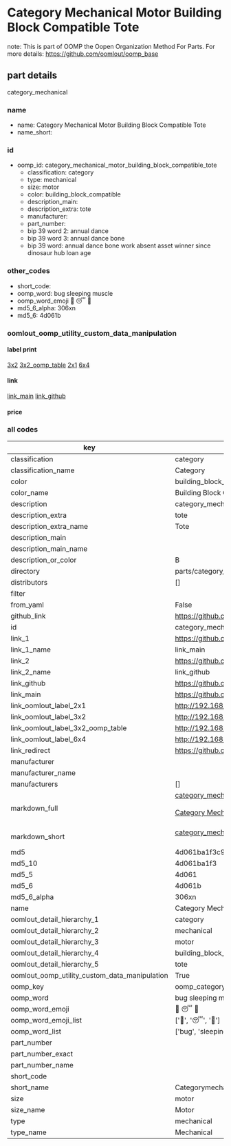 # Category Mechanical Motor Building Block Compatible Tote  

note: This is part of OOMP the Oopen Organization Method For Parts. For more details: https://github.com/oomlout/oomp_base

##  part details
  



category_mechanical



### name
* name: Category Mechanical Motor Building Block Compatible Tote
* name_short: 
### id
* oomp_id: category_mechanical_motor_building_block_compatible_tote
  * classification: category
  * type: mechanical
  * size: motor
  * color: building_block_compatible
  * description_main: 
  * description_extra: tote
  * manufacturer: 
  * part_number: 
  * bip 39 word 2: annual dance
  * bip 39 word 3: annual dance bone
  * bip 39 word: annual dance bone work absent asset winner since dinosaur hub loan age

### other_codes
* short_code: 
* oomp_word: bug sleeping muscle
* oomp_word_emoji :bug: :sleeping: :muscle:
* md5_6_alpha: 306xn
* md5_6: 4d061b






### oomlout_oomp_utility_custom_data_manipulation
#### label print
[3x2](http://192.168.1.245:1112/?label=oomp%20306xn)
[3x2_oomp_table](http://192.168.1.108:1112/?label=oomp%20306xn)
[2x1](http://192.168.1.242:1112/?label=oomp%20306xn)
[6x4](http://192.168.1.55:1112/?label=oomp%20306xn)    

#### link

[link_main](https://github.com/oomlout/oomlout_oomp_version_1_messy/tree/main/parts/category_mechanical_motor_building_block_compatible_tote) [link_github](https://github.com/oomlout/oomlout_oomp_version_1_messy/tree/main/parts/category_mechanical_motor_building_block_compatible_tote)                             

#### price







### all codes 
| key | value |  
| --- | --- |  
| classification | category |  
| classification_name | Category |  
| color | building_block_compatible |  
| color_name | Building Block Compatible |  
| description | category_mechanical |  
| description_extra | tote |  
| description_extra_name | Tote |  
| description_main |  |  
| description_main_name |  |  
| description_or_color | B  |  
| directory | parts/category_mechanical_motor_building_block_compatible_tote |  
| distributors | [] |  
| filter |  |  
| from_yaml | False |  
| github_link | https://github.com/oomlout/oomlout_oomp_part_src/tree/main/parts/category_mechanical_motor_building_block_compatible_tote |  
| id | category_mechanical_motor_building_block_compatible_tote |  
| link_1 | https://github.com/oomlout/oomlout_oomp_version_1_messy/tree/main/parts/category_mechanical_motor_building_block_compatible_tote |  
| link_1_name | link_main |  
| link_2 | https://github.com/oomlout/oomlout_oomp_version_1_messy/tree/main/parts/category_mechanical_motor_building_block_compatible_tote |  
| link_2_name | link_github |  
| link_github | https://github.com/oomlout/oomlout_oomp_version_1_messy/tree/main/parts/category_mechanical_motor_building_block_compatible_tote |  
| link_main | https://github.com/oomlout/oomlout_oomp_version_1_messy/tree/main/parts/category_mechanical_motor_building_block_compatible_tote |  
| link_oomlout_label_2x1 | http://192.168.1.242:1112/?label=oomp%20306xn |  
| link_oomlout_label_3x2 | http://192.168.1.245:1112/?label=oomp%20306xn |  
| link_oomlout_label_3x2_oomp_table | http://192.168.1.108:1112/?label=oomp%20306xn |  
| link_oomlout_label_6x4 | http://192.168.1.55:1112/?label=oomp%20306xn |  
| link_redirect | https://github.com/oomlout/oomlout_oomp_version_1_messy/tree/main/parts/category_mechanical_motor_building_block_compatible_tote |  
| manufacturer |  |  
| manufacturer_name |  |  
| manufacturers | [] |  
| markdown_full | [category_mechanical_motor_building_block_compatible_tote](none)<br>[](none)<br>[Category Mechanical Motor Building Block Compatible Tote](none)<br><br> |  
| markdown_short | [category_mechanical_motor_building_block_compatible_tote](none)<br><br> |  
| md5 | 4d061ba1f3c93f7c36805fd8328dd04b |  
| md5_10 | 4d061ba1f3 |  
| md5_5 | 4d061 |  
| md5_6 | 4d061b |  
| md5_6_alpha | 306xn |  
| name | Category Mechanical Motor Building Block Compatible Tote |  
| oomlout_detail_hierarchy_1 | category |  
| oomlout_detail_hierarchy_2 | mechanical |  
| oomlout_detail_hierarchy_3 | motor |  
| oomlout_detail_hierarchy_4 | building_block_compatible |  
| oomlout_detail_hierarchy_5 | tote |  
| oomlout_oomp_utility_custom_data_manipulation | True |  
| oomp_key | oomp_category_mechanical_motor_building_block_compatible_tote |  
| oomp_word | bug sleeping muscle |  
| oomp_word_emoji | :bug: :sleeping: :muscle: |  
| oomp_word_emoji_list | [':bug:', ':sleeping:', ':muscle:'] |  
| oomp_word_list | ['bug', 'sleeping', 'muscle'] |  
| part_number |  |  
| part_number_exact |  |  
| part_number_name |  |  
| short_code |  |  
| short_name | Categorymechanical |  
| size | motor |  
| size_name | Motor |  
| type | mechanical |  
| type_name | Mechanical |  

